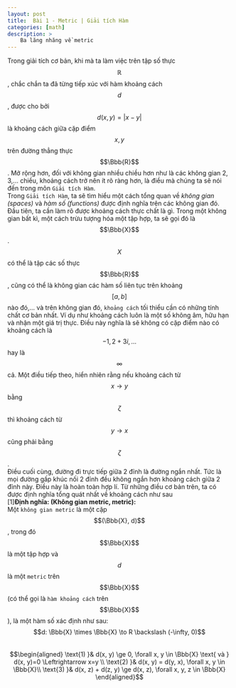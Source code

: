 ```yaml
---
layout: post
title:  Bài 1 - Metric | Giải tích Hàm 
categories: [math]
description: >
    Ba lăng nhăng về metric 
---
```

Trong giải tích cơ bản, khi mà ta làm việc trên tập số thực $$\mathbb{R}$$, chắc chắn ta đã từng tiếp xúc với hàm khoảng cách $$d$$, được cho bởi $$d(x, y) = |x - y|$$ là khoảng cách giữa cặp điểm $$x, y$$ trên đường thẳng thực $$\Bbb{R}$$.  Mở rộng hơn, đối với không gian nhiều chiều hơn như là các không gian 2, 3,... chiều, khoảng cách trở nên ít rõ ràng hơn, là điều mà chúng ta sẽ nói đến trong môn ```Giải tích Hàm```.  
Trong ```Giải tích Hàm```, ta sẽ tìm hiểu một cách tổng quan về *không gian (spaces)* và *hàm số (functions)* được định nghĩa trên các không gian đó. Đầu tiên, ta cần làm rõ được khoảng cách thực chất là gì. Trong một không gian bất kì, một cách trừu tượng hóa một tập hợp, ta sẽ gọi đó là $$\Bbb{X}$$. $$X$$ có thể là tập các số thực $$\Bbb{R}$$, cũng có thể là không gian các hàm số liên tục trên khoảng $$[a, b]$$ nào đó,... và trên không gian đó, ```khoảng cách``` tối thiểu cần có những tính chất cơ bản nhất. Ví dụ như khoảng cách luôn là một số không âm, hữu hạn và nhận một giá trị thực. Điều này nghĩa là sẽ không có cặp điểm nào có khoảng cách là $$-1, 2+3i,...$$ hay là $$\infty$$ cả. Một điều tiếp theo, hiển nhiên rằng nếu khoảng cách từ $$x \to y$$ bằng $$\zeta$$ thì khoảng cách từ $$y \to x$$ cũng phải bằng $$\zeta$$.  
Điều cuối cùng, đường đi trực tiếp giữa 2 đỉnh là đường ngắn nhất. Tức là mọi đường gấp khúc nối 2 đỉnh đều không ngắn hơn khoảng cách giữa 2 đỉnh này. Điều này là hoàn toàn hợp lí. Từ những điều cơ bản trên, ta có được định nghĩa tổng quát nhất về khoảng cách như sau  
[1]**Định nghĩa: (Không gian metric, metric):**  
Một ```không gian metric``` là một cặp $$(\Bbb{X}, d)$$, trong đó $$\Bbb{X}$$ là một tập hợp và $$d$$ là một ```metric``` trên $$\Bbb{X}$$ (có thể gọi là ```hàm khoảng cách``` trên $$\Bbb{X}$$), là một hàm số xác định như sau:  
$$d: \Bbb{X} \times \Bbb{X} \to R \backslash (-\infty, 0)$$  
$$\begin{aligned}
\text{1) }& d(x, y) \ge 0, \forall x, y \in \Bbb{X} \text{ và } d(x, y)=0 \Leftrightarrow x=y \\
\text{2) }& d(x, y) = d(y, x), \forall x, y \in \Bbb{X}\\
\text{3) }& d(x, z) + d(z, y) \ge d(x, z), \forall x, y, z \in \Bbb{X}
\end{aligned}$$  
